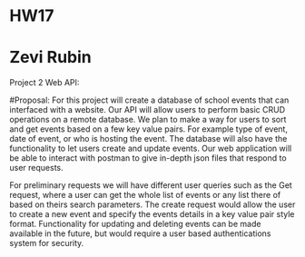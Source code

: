 # HW17
# Zevi Rubin

Project 2 Web API:

#Proposal:
For this project will create a database of school events that can interfaced with a website. Our API will allow users to perform basic CRUD operations on a remote database. 
We plan to make a way for users to sort and get events based on a few key value pairs. For example type of event, date of event, or who is hosting the event.  The database will also have the functionality to let users create and update events.
Our web application will be able to interact with postman to give in-depth json files that respond to user requests.    

For preliminary requests we will have different user queries such as the Get request, where a user can get the whole list of events or any list there of based on theirs search parameters.  The create request would allow the user to create a new event and specify the events details in a key value pair style format. Functionality for updating and deleting events can be made available in the future, but would require a user based authentications system for security.  


